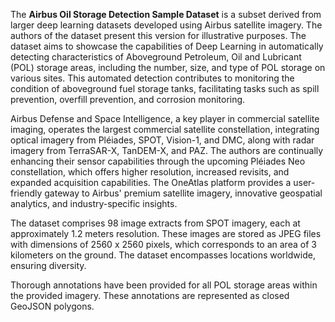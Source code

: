 The **Airbus Oil Storage Detection Sample Dataset** is a subset derived from larger deep learning datasets developed using Airbus satellite imagery. The authors of the dataset present this version for illustrative purposes. The dataset aims to showcase the capabilities of Deep Learning in automatically detecting characteristics of Aboveground Petroleum, Oil and Lubricant (POL) storage areas, including the number, size, and type of POL storage on various sites. This automated detection contributes to monitoring the condition of aboveground fuel storage tanks, facilitating tasks such as spill prevention, overfill prevention, and corrosion monitoring.

Airbus Defense and Space Intelligence, a key player in commercial satellite imaging, operates the largest commercial satellite constellation, integrating optical imagery from Pléiades, SPOT, Vision-1, and DMC, along with radar imagery from TerraSAR-X, TanDEM-X, and PAZ. The authors are continually enhancing their sensor capabilities through the upcoming Pléiades Neo constellation, which offers higher resolution, increased revisits, and expanded acquisition capabilities. The OneAtlas platform provides a user-friendly gateway to Airbus' premium satellite imagery, innovative geospatial analytics, and industry-specific insights.

The dataset comprises 98 image extracts from SPOT imagery, each at approximately 1.2 meters resolution. These images are stored as JPEG files with dimensions of 2560 x 2560 pixels, which corresponds to an area of 3 kilometers on the ground. The dataset encompasses locations worldwide, ensuring diversity.

Thorough annotations have been provided for all POL storage areas within the provided imagery. These annotations are represented as closed GeoJSON polygons.
